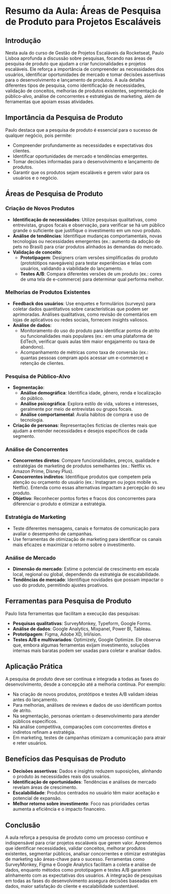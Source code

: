 # Resumo da Aula: Áreas de Pesquisa de Produto para Projetos Escaláveis

## Introdução
Nesta aula do curso de Gestão de Projetos Escaláveis da Rocketseat, Paulo Lisboa aprofunda a discussão sobre pesquisas, focando nas áreas de pesquisa de produto que ajudam a criar funcionalidades e projetos escaláveis. Ele reforça a importância de compreender as necessidades dos usuários, identificar oportunidades de mercado e tomar decisões assertivas para o desenvolvimento e lançamento de produtos. A aula detalha diferentes tipos de pesquisa, como identificação de necessidades, validação de conceitos, melhorias de produtos existentes, segmentação de público-alvo, análise de concorrentes e estratégias de marketing, além de ferramentas que apoiam essas atividades.

## Importância da Pesquisa de Produto
Paulo destaca que a pesquisa de produto é essencial para o sucesso de qualquer negócio, pois permite:
- Compreender profundamente as necessidades e expectativas dos clientes.
- Identificar oportunidades de mercado e tendências emergentes.
- Tomar decisões informadas para o desenvolvimento e lançamento de produtos.
- Garantir que os produtos sejam escaláveis e gerem valor para os usuários e o negócio.

## Áreas de Pesquisa de Produto

### Criação de Novos Produtos
- **Identificação de necessidades**: Utilize pesquisas qualitativas, como entrevistas, grupos focais e observação, para verificar se há um público grande o suficiente que justifique o investimento em um novo produto.
- **Análise de tendências**: Identifique mudanças comportamentais, novas tecnologias ou necessidades emergentes (ex.: aumento da adoção de pets no Brasil) para criar produtos alinhados às demandas do mercado.
- **Validação de conceito**:
  - **Prototipagem**: Designers criam versões simplificadas do produto (prototótipos navegáveis) para testar experiências e telas com usuários, validando a viabilidade do lançamento.
  - **Testes A/B**: Compara diferentes versões de um produto (ex.: cores de uma tela de e-commerce) para determinar qual performa melhor.

### Melhorias de Produtos Existentes
- **Feedback dos usuários**: Use enquetes e formulários (surveys) para coletar dados quantitativos sobre características que podem ser aprimoradas. Análises qualitativas, como revisão de comentários em lojas de aplicativos ou redes sociais, fornecem insights valiosos.
- **Análise de dados**:
  - Monitoramento do uso do produto para identificar pontos de atrito ou funcionalidades mais populares (ex.: em uma plataforma de EdTech, verificar quais aulas têm maior engajamento ou taxa de abandono).
  - Acompanhamento de métricas como taxa de conversão (ex.: quantas pessoas compram após acessar um e-commerce) e retenção de clientes.

### Pesquisa de Público-Alvo
- **Segmentação**:
  - **Análise demográfica**: Identifica idade, gênero, renda e localização do público.
  - **Análise psicográfica**: Explora estilo de vida, valores e interesses, geralmente por meio de entrevistas ou grupos focais.
  - **Análise comportamental**: Avalia hábitos de compra e uso de tecnologia.
- **Criação de personas**: Representações fictícias de clientes reais que ajudam a entender necessidades e desejos específicos de cada segmento.

### Análise de Concorrentes
- **Concorrentes diretos**: Compare funcionalidades, preços, qualidade e estratégias de marketing de produtos semelhantes (ex.: Netflix vs. Amazon Prime, Disney Plus).
- **Concorrentes indiretos**: Identifique produtos que competem pela atenção ou orçamento do usuário (ex.: Instagram ou jogos mobile vs. Netflix). Entenda como essas alternativas impactam a percepção do seu produto.
- **Objetivo**: Reconhecer pontos fortes e fracos dos concorrentes para diferenciar o produto e otimizar a estratégia.

### Estratégia de Marketing
- Teste diferentes mensagens, canais e formatos de comunicação para avaliar o desempenho de campanhas.
- Use ferramentas de otimização de marketing para identificar os canais mais eficazes e maximizar o retorno sobre o investimento.

### Análise de Mercado
- **Dimensão do mercado**: Estime o potencial de crescimento em escala local, regional ou global, dependendo da estratégia de escalabilidade.
- **Tendências de mercado**: Identifique novidades que possam impactar o uso do produto, permitindo ajustes proativos.

## Ferramentas para Pesquisa de Produto
Paulo lista ferramentas que facilitam a execução das pesquisas:
- **Pesquisas qualitativas**: SurveyMonkey, Typeform, Google Forms.
- **Análise de dados**: Google Analytics, Mixpanel, Power BI, Tableau.
- **Prototipagem**: Figma, Adobe XD, InVision.
- **Testes A/B e multivariados**: Optimizely, Google Optimize.
Ele observa que, embora algumas ferramentas exijam investimento, soluções internas mais baratas podem ser usadas para coletar e analisar dados.

## Aplicação Prática
A pesquisa de produto deve ser contínua e integrada a todas as fases do desenvolvimento, desde a concepção até a melhoria contínua. Por exemplo:
- Na criação de novos produtos, protótipos e testes A/B validam ideias antes do lançamento.
- Para melhorias, análises de reviews e dados de uso identificam pontos de atrito.
- Na segmentação, personas orientam o desenvolvimento para atender públicos específicos.
- Na análise competitiva, comparações com concorrentes diretos e indiretos refinam a estratégia.
- Em marketing, testes de campanhas otimizam a comunicação para atrair e reter usuários.

## Benefícios das Pesquisas de Produto
- **Decisões assertivas**: Dados e insights reduzem suposições, alinhando o produto às necessidades reais dos usuários.
- **Identificação de oportunidades**: Tendências e análises de mercado revelam áreas de crescimento.
- **Escalabilidade**: Produtos centrados no usuário têm maior aceitação e potencial de expansão.
- **Melhor retorno sobre investimento**: Foco nas prioridades certas aumenta a eficiência e o impacto financeiro.

## Conclusão
A aula reforça a pesquisa de produto como um processo contínuo e indispensável para criar projetos escaláveis que gerem valor. Aprendemos que identificar necessidades, validar conceitos, melhorar produtos existentes, segmentar públicos, analisar concorrentes e otimizar estratégias de marketing são áreas-chave para o sucesso. Ferramentas como SurveyMonkey, Figma e Google Analytics facilitam a coleta e análise de dados, enquanto métodos como prototipagem e testes A/B garantem alinhamento com as expectativas dos usuários. A integração de pesquisas em todas as fases do desenvolvimento assegura decisões baseadas em dados, maior satisfação do cliente e escalabilidade sustentável.